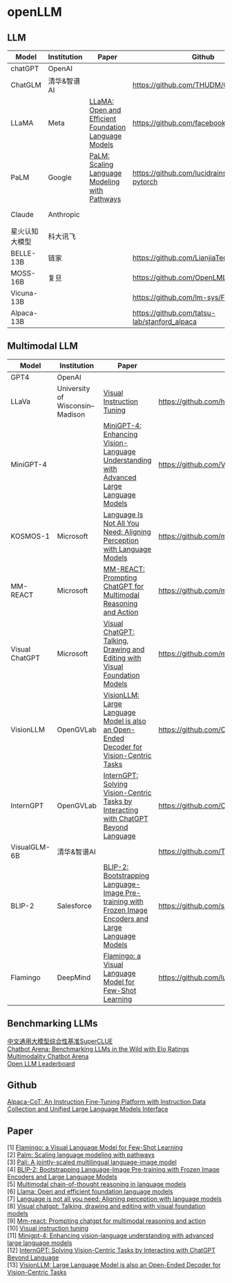 # openLLM

## LLM
| Model | Institution | Paper | Github | Demo | 
| --- | --- | --- | --- |  --- |
| chatGPT | OpenAI |  |  |  |
| ChatGLM | 清华&智谱AI |  | https://github.com/THUDM/ChatGLM-6B | https://chatglm.cn/ |
| LLaMA | Meta | [LLaMA: Open and Efficient Foundation Language Models](https://arxiv.org/abs/2302.13971v1) | https://github.com/facebookresearch/llama |  |
| PaLM | Google | [PaLM: Scaling Language Modeling with Pathways](https://arxiv.org/abs/2204.02311) | https://github.com/lucidrains/PaLM-pytorch |  |  
| Claude | Anthropic |  |  | https://www.anthropic.com/index/introducing-claude |
| 星火认知大模型 | 科大讯飞 |  |  | https://xinghuo.xfyun.cn/ |
| BELLE-13B | 链家 |  | https://github.com/LianjiaTech/BELLE |  |
| MOSS-16B | 复旦 |  | https://github.com/OpenLMLab/MOSS |  |
| Vicuna-13B |  |  | https://github.com/lm-sys/FastChat | https://chat.lmsys.org/ |
| Alpaca-13B |  |  | https://github.com/tatsu-lab/stanford_alpaca | https://alpaca-ai.ngrok.io/ |


## Multimodal LLM
| Model | Institution | Paper | Github | Demo | 
| --- | --- | --- | --- |  --- |
| GPT4 | OpenAI |  |  |  |
| LLaVa | University of Wisconsin–Madison | [Visual Instruction Tuning](https://arxiv.org/abs/2304.08485) | https://github.com/haotian-liu/LLaVA | https://llava.hliu.cc/ |
| MiniGPT-4 |  | [MiniGPT-4: Enhancing Vision-Language Understanding with Advanced Large Language Models](https://arxiv.org/abs/2304.10592) | https://github.com/Vision-CAIR/MiniGPT-4 | https://huggingface.co/spaces/Vision-CAIR/minigpt4 |
| KOSMOS-1 | Microsoft | [Language Is Not All You Need: Aligning Perception with Language Models](https://arxiv.org/abs/2302.14045) | https://github.com/microsoft/unilm |  |
| MM-REACT | Microsoft | [MM-REACT: Prompting ChatGPT for Multimodal Reasoning and Action](https://arxiv.org/abs/2303.11381) | https://github.com/microsoft/MM-REACT | https://huggingface.co/spaces/microsoft-cognitive-service/mm-react |
| Visual ChatGPT | Microsoft | [Visual ChatGPT: Talking, Drawing and Editing with Visual Foundation Models](https://arxiv.org/abs/2303.04671) | https://github.com/microsoft/visual-chatgpt |  |
| VisionLLM | OpenGVLab | [VisionLLM: Large Language Model is also an Open-Ended Decoder for Vision-Centric Tasks](https://arxiv.org/abs/2305.11175) | https://github.com/OpenGVLab/VisionLLM |  |
| InternGPT  | OpenGVLab | [InternGPT: Solving Vision-Centric Tasks by Interacting with ChatGPT Beyond Language](https://arxiv.org/abs/2305.05662) | https://github.com/OpenGVLab/InternGPT | https://igpt.opengvlab.com/ |
| VisualGLM-6B | 清华&智谱AI |  | https://github.com/THUDM/VisualGLM-6B | https://huggingface.co/spaces/lykeven/visualglm-6b |
| BLIP-2 | Salesforce | [BLIP-2: Bootstrapping Language-Image Pre-training with Frozen Image Encoders and Large Language Models](https://arxiv.org/abs/2301.12597) | https://github.com/salesforce/LAVIS/tree/main/projects/blip2 |  |
| Flamingo | DeepMind | [Flamingo: a Visual Language Model for Few-Shot Learning](https://arxiv.org/abs/2204.14198) | https://github.com/lucidrains/flamingo-pytorch |  |

## Benchmarking LLMs
[中文通用大模型综合性基准SuperCLUE](https://github.com/CLUEbenchmark/SuperCLUE) \
[Chatbot Arena: Benchmarking LLMs in the Wild with Elo Ratings](https://lmsys.org/blog/2023-05-03-arena/) \
[Multimodality Chatbot Arena](http://vlarena.opengvlab.com/) \
[Open LLM Leaderboard](https://huggingface.co/spaces/HuggingFaceH4/open_llm_leaderboard)

## Github
[Alpaca-CoT: An Instruction Fine-Tuning Platform with Instruction Data Collection and Unified Large Language Models Interface](https://github.com/PhoebusSi/Alpaca-CoT)

## Paper
[1] [Flamingo: a Visual Language Model for Few-Shot Learning](https://arxiv.org/abs/2204.14198) \
[2] [Palm: Scaling language modeling with pathways](https://arxiv.org/abs/2204.02311) \
[3] [Pali: A jointly-scaled multilingual language-image model](https://arxiv.org/pdf/2209.06794.pdf) \
[4] [BLIP-2: Bootstrapping Language-Image Pre-training with Frozen Image Encoders and Large Language Models](https://arxiv.org/abs/2301.12597) \
[5] [Multimodal chain-of-thought reasoning in language models](https://arxiv.org/pdf/2302.00923.pdf) \
[6] [Llama: Open and efficient foundation language models](https://arxiv.org/abs/2302.13971v1) \
[7] [Language is not all you need: Aligning perception with language models](https://arxiv.org/abs/2302.14045) \
[8] [Visual chatgpt: Talking, drawing and editing with visual foundation models](https://arxiv.org/abs/2303.04671) \
[9] [Mm-react: Prompting chatgpt for multimodal reasoning and action](https://arxiv.org/abs/2303.11381) \
[10] [Visual instruction tuning](https://arxiv.org/abs/2304.08485) \
[11] [Minigpt-4: Enhancing vision-language understanding with advanced large language models](https://arxiv.org/abs/2304.10592) \
[12] [InternGPT: Solving Vision-Centric Tasks by Interacting with ChatGPT Beyond Language](https://arxiv.org/abs/2305.05662) \
[13] [VisionLLM: Large Language Model is also an Open-Ended Decoder for Vision-Centric Tasks](https://arxiv.org/abs/2305.11175)


